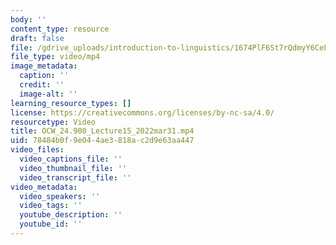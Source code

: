```yaml
---
body: ''
content_type: resource
draft: false
file: /gdrive_uploads/introduction-to-linguistics/1674PlF6St7rQdmyY6CeL9me_tAK1FYFB/ocw_24900_lecture15_2022mar31.mp4
file_type: video/mp4
image_metadata:
  caption: ''
  credit: ''
  image-alt: ''
learning_resource_types: []
license: https://creativecommons.org/licenses/by-nc-sa/4.0/
resourcetype: Video
title: OCW_24.900_Lecture15_2022mar31.mp4
uid: 78484b0f-9e04-4ae3-818a-c2d9e63aa447
video_files:
  video_captions_file: ''
  video_thumbnail_file: ''
  video_transcript_file: ''
video_metadata:
  video_speakers: ''
  video_tags: ''
  youtube_description: ''
  youtube_id: ''
---
```

